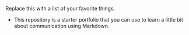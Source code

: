 Replace this with a list of your favorite things.
* This repository is a starter portfolio that you can use to learn a little bit about communication using Markdown.
